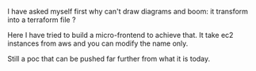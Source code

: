 I have asked myself first why can't draw diagrams and boom: it transform into a terraform file ?

Here I have tried to build a micro-frontend to achieve that. It take ec2 instances from aws and you can modify the name only.

Still a poc that can be pushed far further from what it is today.
